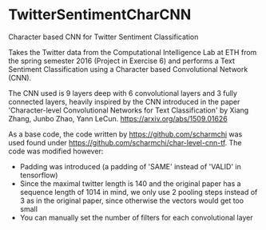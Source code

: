 # TwitterSentimentCharCNN
Character based CNN for Twitter Sentiment Classification

Takes the Twitter data from the Computational Intelligence Lab at ETH from the spring semester 2016 (Project in Exercise 6) and performs a Text Sentiment Classification using a Character based Convolutional Network (CNN).

The CNN used is 9 layers deep with 6 convolutional layers and 3 fully connected layers, heavily inspired by the CNN introduced in the paper 'Character-level Convolutional Networks for Text Classification' by Xiang Zhang, Junbo Zhao, Yann LeCun. https://arxiv.org/abs/1509.01626

As a base code, the code written by https://github.com/scharmchi was used found under https://github.com/scharmchi/char-level-cnn-tf. The code was modified however: 

 - Padding was introduced (a padding of 'SAME' instead of 'VALID' in tensorflow)
 - Since the maximal twitter length is 140 and the original paper has a sequence length of 1014 in mind, we only use 2 pooling steps instead of 3 as in the original paper, since otherwise the vectors would get too small
 - You can manually set the number of filters for each convolutional layer

